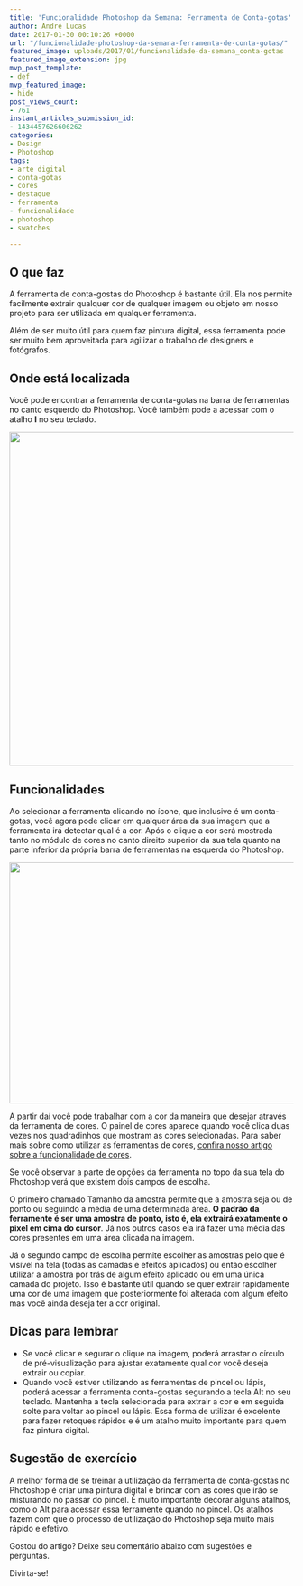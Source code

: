 ```yaml
---
title: 'Funcionalidade Photoshop da Semana: Ferramenta de Conta-gotas'
author: André Lucas
date: 2017-01-30 00:10:26 +0000
url: "/funcionalidade-photoshop-da-semana-ferramenta-de-conta-gotas/"
featured_image: uploads/2017/01/funcionalidade-da-semana_conta-gotas
featured_image_extension: jpg
mvp_post_template:
- def
mvp_featured_image:
- hide
post_views_count:
- 761
instant_articles_submission_id:
- 1434457626606262
categories:
- Design
- Photoshop
tags:
- arte digital
- conta-gotas
- cores
- destaque
- ferramenta
- funcionalidade
- photoshop
- swatches

---
```

## O que faz

A ferramenta de conta-gostas do Photoshop é bastante útil. Ela nos permite facilmente extrair qualquer cor de qualquer imagem ou objeto em nosso projeto para ser utilizada em qualquer ferramenta.

Além de ser muito útil para quem faz pintura digital, essa ferramenta pode ser muito bem aproveitada para agilizar o trabalho de designers e fotógrafos.

## Onde está localizada

Você pode encontrar a ferramenta de conta-gotas na barra de ferramentas no canto esquerdo do Photoshop. Você também pode a acessar com o atalho **I** no seu teclado.

<img class="size-full wp-image-450 aligncenter" src="/images/uploads/2017/01/ferramenta_conta-gotas_photoshop.jpg" alt="" width="927" height="591" srcset="/images/uploads/2017/01/ferramenta_conta-gotas_photoshop.jpg 927w, /images/uploads/2017/01/ferramenta_conta-gotas_photoshop-300x191.jpg 300w, /images/uploads/2017/01/ferramenta_conta-gotas_photoshop-768x490.jpg 768w" sizes="(max-width: 927px) 100vw, 927px" />

## Funcionalidades

Ao selecionar a ferramenta clicando no ícone, que inclusive é um conta-gotas, você agora pode clicar em qualquer área da sua imagem que a ferramenta irá detectar qual é a cor. Após o clique a cor será mostrada tanto no módulo de cores no canto direito superior da sua tela quanto na parte inferior da própria barra de ferramentas na esquerda do Photoshop.

<img class=" wp-image-451 aligncenter" src="/images/uploads/2017/01/ferramenta_conta-gotas_photoshop2.jpg" alt="" width="933" height="427" srcset="/images/uploads/2017/01/ferramenta_conta-gotas_photoshop2.jpg 1892w, /images/uploads/2017/01/ferramenta_conta-gotas_photoshop2-300x137.jpg 300w, /images/uploads/2017/01/ferramenta_conta-gotas_photoshop2-768x352.jpg 768w, /images/uploads/2017/01/ferramenta_conta-gotas_photoshop2-1024x469.jpg 1024w" sizes="(max-width: 933px) 100vw, 933px" />

A partir daí você pode trabalhar com a cor da maneira que desejar através da ferramenta de cores. O painel de cores aparece quando você clica duas vezes nos quadradinhos que mostram as cores selecionadas. Para saber mais sobre como utilizar as ferramentas de cores, <a href="http://igluonline.com/funcionalidade-photoshop-da-semana-ferramenta-de-cor/" target="_blank">confira nosso artigo sobre a funcionalidade de cores</a>.

Se você observar a parte de opções da ferramenta no topo da sua tela do Photoshop verá que existem dois campos de escolha.

O primeiro chamado Tamanho da amostra permite que a amostra seja ou de ponto ou seguindo a média de uma determinada área. **O padrão da ferramente é ser uma amostra de ponto, isto é, ela extrairá exatamente o pixel em cima do cursor**. Já nos outros casos ela irá fazer uma média das cores presentes em uma área clicada na imagem.

Já o segundo campo de escolha permite escolher as amostras pelo que é visível na tela (todas as camadas e efeitos aplicados) ou então escolher utilizar a amostra por trás de algum efeito aplicado ou em uma única camada do projeto. Isso é bastante útil quando se quer extrair rapidamente uma cor de uma imagem que posteriormente foi alterada com algum efeito mas você ainda deseja ter a cor original.

## Dicas para lembrar

* Se você clicar e segurar o clique na imagem, poderá arrastar o círculo de pré-visualização para ajustar exatamente qual cor você deseja extrair ou copiar.
* Quando você estiver utilizando as ferramentas de pincel ou lápis, poderá acessar a ferramenta conta-gostas segurando a tecla Alt no seu teclado. Mantenha a tecla selecionada para extrair a cor e em seguida solte para voltar ao pincel ou lápis. Essa forma de utilizar é excelente para fazer retoques rápidos e é um atalho muito importante para quem faz pintura digital.

## Sugestão de exercício

A melhor forma de se treinar a utilização da ferramenta de conta-gostas no Photoshop é criar uma pintura digital e brincar com as cores que irão se misturando no passar do pincel. É muito importante decorar alguns atalhos, como o Alt para acessar essa ferramente quando no pincel. Os atalhos fazem com que o processo de utilização do Photoshop seja muito mais rápido e efetivo.

Gostou do artigo? Deixe seu comentário abaixo com sugestões e perguntas.

Divirta-se!